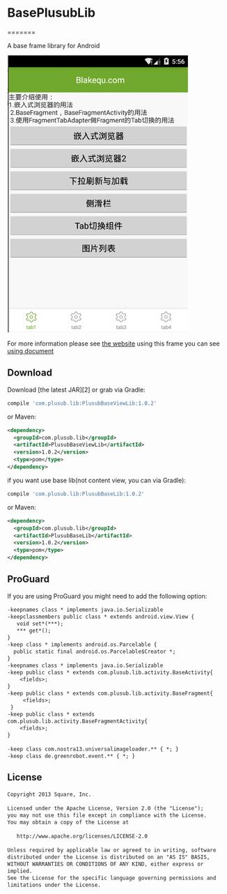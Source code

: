 # BasePlusubLib
=======

A base frame library for Android

![](website/main.png)

For more information please see [the website][1]
using this frame you can see [using document](website/using_info.pdf)


Download
--------

Download [the latest JAR][2] or grab via Gradle:
```groovy
compile 'com.plusub.lib:PlusubBaseViewLib:1.0.2'
```
or Maven:
```xml
<dependency>
  <groupId>com.plusub.lib</groupId>
  <artifactId>PlusubBaseViewLib</artifactId>
  <version>1.0.2</version>
  <type>pom</type>
</dependency>
```

if you want use base lib(not content view, you can via Gradle):
```groovy
compile 'com.plusub.lib:PlusubBaseLib:1.0.2'
```
or Maven:
```xml
<dependency>
  <groupId>com.plusub.lib</groupId>
  <artifactId>PlusubBaseLib</artifactId>
  <version>1.0.2</version>
  <type>pom</type>
</dependency>
```


ProGuard
--------

If you are using ProGuard you might need to add the following option:
```
-keepnames class * implements java.io.Serializable
-keepclassmembers public class * extends android.view.View {
   void set*(***);
   *** get*();
}
-keep class * implements android.os.Parcelable {
  public static final android.os.Parcelable$Creator *;
}
-keepnames class * implements java.io.Serializable
-keep public class * extends com.plusub.lib.activity.BaseActivity{
    <fields>;
}
-keep public class * extends com.plusub.lib.activity.BaseFragment{
     <fields>;
 }
-keep public class * extends com.plusub.lib.activity.BaseFragmentActivity{
    <fields>;
}

-keep class com.nostra13.universalimageloader.** { *; }
-keep class de.greenrobot.event.** { *; }
```



License
--------

    Copyright 2013 Square, Inc.

    Licensed under the Apache License, Version 2.0 (the "License");
    you may not use this file except in compliance with the License.
    You may obtain a copy of the License at

       http://www.apache.org/licenses/LICENSE-2.0

    Unless required by applicable law or agreed to in writing, software
    distributed under the License is distributed on an "AS IS" BASIS,
    WITHOUT WARRANTIES OR CONDITIONS OF ANY KIND, either express or implied.
    See the License for the specific language governing permissions and
    limitations under the License.


 [1]: http://www.blakequ.com